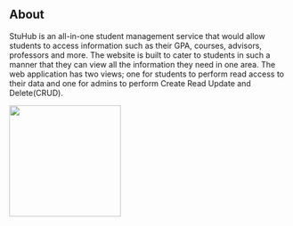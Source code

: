 ## About
StuHub is an all-in-one student management service that would allow students to access information such as their GPA, courses, advisors, professors and more. The website is built to cater to students in such a manner that they can view all the information they need in one area. The web application has two views; one for students to perform read access to their data and one for admins to perform Create Read Update and Delete(CRUD).


<img 
      src="/public/1sb.png" 
      height=200px 
   />

